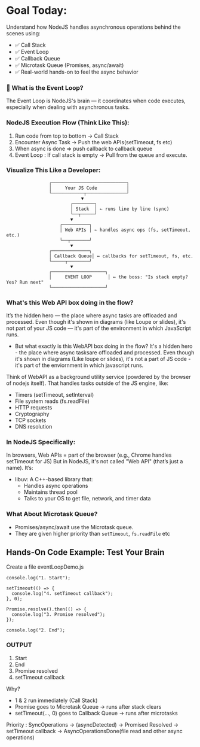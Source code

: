 # Goal Today:
Understand how NodeJS handles asynchronous operations behind the scenes using:

- ✅ Call Stack
- ✅ Event Loop
- ✅ Callback Queue
- ✅ Microtask Queue (Promises, async/await)
- ✅ Real-world hands-on to feel the async behavior

### 🧠 What is the Event Loop?
The Event Loop is NodeJS's brain — it coordinates when code executes, especially when dealing with asynchronous tasks.

### NodeJS Execution Flow (Think Like This):
1. Run code from top to bottom -> Call Stack
2. Encounter Async Task -> Push the web APIs(setTimeout, fs etc)
3. When async is done => push callback to callback queue
4. Event Loop : If call stack is empty -> Pull from the queue and execute.

### Visualize This Like a Developer:

                    ┌────────────────────────────┐
                    │     Your JS Code           │
                    └────────────┬───────────────┘
                                ▼
                            ┌────────┐
                            │ Stack  │ ← runs line by line (sync)
                            └──┬─────┘
                            ▼
                        ┌──────────┐
                        │ Web APIs │ ← handles async ops (fs, setTimeout, etc.)
                        └──┬───────┘
                            ▼
                    ┌──────────────┐
                    │ Callback Queue│ ← callbacks for setTimeout, fs, etc.
                    └─────┬────────┘
                            ▼
                    ┌────────────────────┐
                    │     EVENT LOOP      │ ← the boss: "Is stack empty? Yes? Run next"
                    └────────────────────┘

### What's this Web API box doing in the flow?
It’s the hidden hero — the place where async tasks are offloaded and processed.
Even though it's shown in diagrams (like Loupe or slides), it's not part of your JS code — it's part of the environment in which JavaScript runs.

- But what exactly is this WebAPI box doing in the flow?
It's a hidden hero - the place where async tasksare offloaded and processed.
Even though it's shown in diagrams (Like loupe or slides), it's not a part of JS code - it's part of the enviornment in which javascript runs.

Think of WebAPI as a background utility service (powdered by the browser of nodejs itself).
That handles tasks outside of the JS engine, like:
- Timers (setTimeout, setInterval)
- File system reads (fs.readFile)
- HTTP requests
- Cryptography
- TCP sockets
- DNS resolution

### In NodeJS Specifically: 
In browsers, Web APIs = part of the browser (e.g., Chrome handles setTimeout for JS)
But in NodeJS, it's not called "Web API" (that’s just a name). It’s:
- libuv: A C++-based library that:
    - Handles async operations
    - Maintains thread pool
    - Talks to your OS to get file, network, and timer data

### What About Microtask Queue?
- Promises/async/await use the Microtask queue.
- They are given higher priority than `setTimeout`, `fs.readFile` etc


## Hands-On Code Example: Test Your Brain
Create a file eventLoopDemo.js
```
console.log("1. Start");

setTimeout(() => {
  console.log("4. setTimeout callback");
}, 0);

Promise.resolve().then(() => {
  console.log("3. Promise resolved");
});

console.log("2. End");
```
### OUTPUT
1. Start
2. End
3. Promise resolved
4. setTimeout callback

Why?

- 1 & 2 run immediately (Call Stack)
- Promise goes to Microtask Queue → runs after stack clears
- setTimeout(..., 0) goes to Callback Queue → runs after microtasks

Priority : SyncOperations -> (asyncDetected) -> Promised Resolved -> setTimeout callback -> AsyncOperationsDone(file read and other async operations)